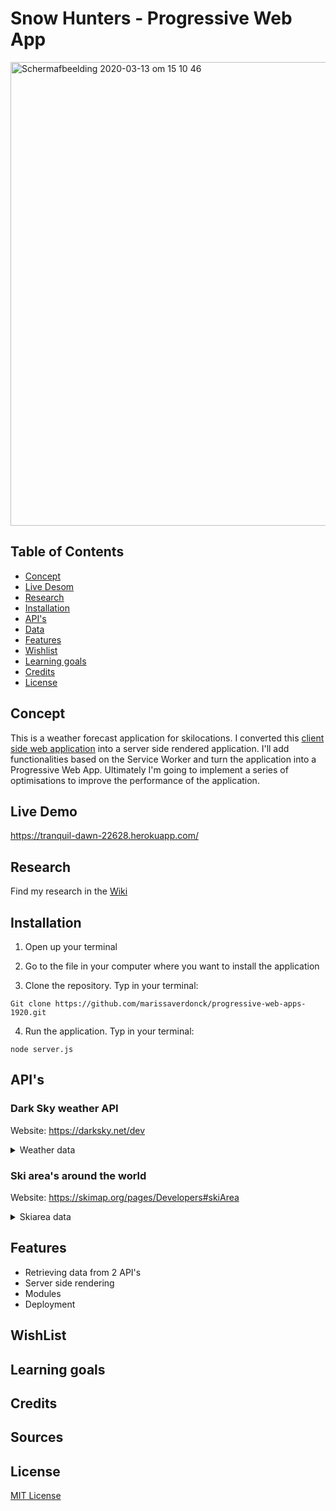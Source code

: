 # Snow Hunters - Progressive Web App

<img width="742" alt="Schermafbeelding 2020-03-13 om 15 10 46" src="https://user-images.githubusercontent.com/43657951/76628366-e30dd880-653c-11ea-9fe7-101b5df99a66.png">

## Table of Contents
* [Concept](#Concept)
* [Live Desom](#Live-Demo)
* [Research](#Research)
* [Installation](#Installation)
* [API's](#API's)
* [Data](#Data)
* [Features](#Features)
* [Wishlist](#Wishlist)
* [Learning goals](#Learning-goals)
* [Credits](#Credits)
* [License](#License)

## Concept
This is a weather forecast application for skilocations. I converted this [client side web application](https://github.com/marissaverdonck/web-app-from-scratch-1920) into a server side rendered application. I'll add functionalities based on the Service Worker and turn the application into a Progressive Web App. Ultimately I'm going to implement a series of optimisations to improve the performance of the application.  


## Live Demo
https://tranquil-dawn-22628.herokuapp.com/

## Research
Find my research in the [Wiki](https://github.com/marissaverdonck/progressive-web-apps-1920/wiki)

## Installation
1. Open up your terminal

2. Go to the file in your computer where you want to install the application

3. Clone the repository. Typ in your terminal:
```
Git clone https://github.com/marissaverdonck/progressive-web-apps-1920.git
```
4. Run the application. Typ in your terminal:
```
node server.js
```


## API's 
### Dark Sky weather API
Website: https://darksky.net/dev


<details>
    <summary>Weather data</summary>

```
latitude: 52.30798332035149
longitude: 5.237298870086647
timezone: "Europe/Amsterdam"
currently:
time: 1582864905
summary: "Clear"
icon: "clear-night"
precipIntensity: 0.005
precipProbability: 0.02
precipType: "rain"
temperature: 2.94
apparentTemperature: -0.85
dewPoint: 2.56
humidity: 0.97
pressure: 1014
windSpeed: 4.29
windGust: 8.39
windBearing: 165
cloudCover: 0.09
uvIndex: 0
visibility: 16.093
ozone: 396.6
__proto__: Object
hourly:
summary: "Light rain starting this evening."
icon: "rain"
data: Array(49)
0:
time: 1582862400
summary: "Clear"
icon: "clear-night"
precipIntensity: 0.0124
precipProbability: 0.08
precipType: "rain"
temperature: 3.37
apparentTemperature: -0.47
dewPoint: 2.99
humidity: 0.97
pressure: 1013.6
windSpeed: 4.56
windGust: 9.29
windBearing: 350
cloudCover: 0.03
uvIndex: 0
visibility: 16.093
ozone: 399.3
```

</details>

### Ski area's around the world
Website: https://skimap.org/pages/Developers#skiArea

<details>
    <summary>Skiarea data</summary>

 ```
    "skiAreas": {
    "skiArea": [{
        "name": {
          "__cdata": " Smokey Mountain Ski Club "
        },
        "officialWebsite": {
          "__cdata": " http://www.skismokey.ca/ "
        },
        "georeferencing": {
          "_lat": "52.977947",
          "_lng": "-66.92094"
        },
        "regions": {
          "region": {
            "_id": "335",
            "__cdata": " Newfoundland and Labrador "
          }
        },
        "_id": "1"
      },
 ```
</details>

## Features
* Retrieving data from 2 API's
* Server side rendering
* Modules
* Deployment

## WishList


## Learning goals


## Credits


## Sources


## License
[MIT License](https://github.com/marissaverdonck/progressive-web-apps-1920/blob/master/license)
